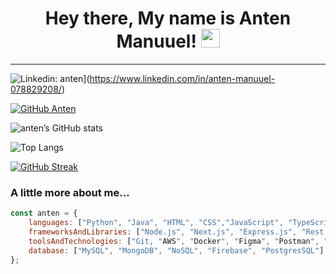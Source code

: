 
<h1 align="center"> 
  Hey there, My name is Anten Manuuel!
  <img src="https://media.giphy.com/media/hvRJCLFzcasrR4ia7z/giphy.gif" width="30px"/>
</h1>

----

![Linkedin: anten](https://img.shields.io/badge/-anten-blue?style=flat-square&logo=Linkedin&logoColor=white&link=https://www.linkedin.com/in/anten-manuuel-078829208/)](https://www.linkedin.com/in/anten-manuuel-078829208/)

[![GitHub Anten](https://img.shields.io/github/followers/antenmanuuel?label=follow&style=social)](https://github.com/antenmanuuel)


![anten’s GitHub stats](https://github-readme-stats.vercel.app/api?username=antenmanuuel&show_icons=true&theme=dark)

![Top Langs](https://github-readme-stats.vercel.app/api/top-langs/?username=antenmanuuel&layout=compact)

[![GitHub Streak](https://streak-stats.demolab.com?user=antenmanuuel&theme=dark)](https://git.io/streak-stats)


### A little more about me...  

```javascript
const anten = {
    languages: ["Python", "Java", "HTML", "CSS","JavaScript", "TypeScript", "SQL", "Bash"],
    frameworksAndLibraries: ["Node.js", "Next.js", "Express.js", "Rest API", "AGILE", "Tailwind CSS", "Material UI", "Chakra UI", "Prisma", "Socket.IO"],
    toolsAndTechnologies: ["Git, "AWS", "Docker", "Figma", "Postman", "Vercel"],
    database: ["MySQL", "MongoDB", "NoSQL", "Firebase", "PostgresSQL"]
};
```
